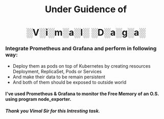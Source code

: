 # <div align="center"> Under Guidence of </div>
# <div align="center"> ░V░i░m░a░l░ ░D░a░g░a░ </div>
### Integrate Prometheus and Grafana and perform in following way:
 - Deploy them as pods on top of Kubernetes by creating resources Deployment, ReplicaSet, Pods or Services
 - And make their data to be remain persistent 
 - And both of them should be exposed to outside world
 
 #### I've used Prometheus & Grafana to monitor the Free Memory of an O.S. using program node_exporter.


##### Thank you Vimal Sir for this Intresting task.

